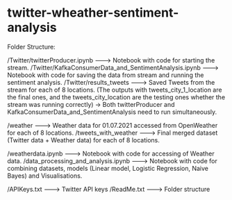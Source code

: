 # twitter-wheather-sentiment-analysis

Folder Structure:

/Twitter/twitterProducer.ipynb ---> Notebook with code for starting the stream.
/Twitter/KafkaConsumerData_and_SentimentAnalysis.ipynb ---> Notebook with code for saving the data from stream and running the sentiment analysis. 
/Twitter/results_tweets ---> Saved Tweets from the stream for each of 8 locations. (The outputs with tweets_city_1_location are the final ones, and the tweets_city_location are the testing ones whether the stream was running correctly)
-> Both twitterProducer and KafkaConsumerData_and_SentimentAnalysis need to run simultaneously.

/weather ---> Weather data for 01.07.2021 accessed from OpenWeather for each of 8 locations.
/tweets_with_weather ---> Final merged dataset (Twitter data + Weather data) for each of 8 locations. 

/weatherdata.ipynb ---> Notebook with code for accessing of Weather data.
/data_processing_and_analysis.ipynb ---> Notebook with code for combining datasets, models (Linear model, Logistic Regression, Naive Bayes) and Visualisations.
 
/APIKeys.txt ---> Twitter API keys
/ReadMe.txt ---> Folder structure
